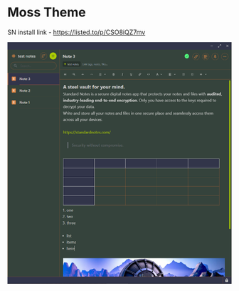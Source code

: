 # Moss Theme

SN install link - https://listed.to/p/CSO8iQZ7mv

![themescreenshot.png](/images/themescreenshot.PNG)